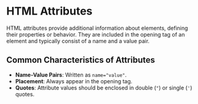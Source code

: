 # HTML Attributes

HTML attributes provide additional information about elements, defining their properties or behavior. They are included in the opening tag of an element and typically consist of a name and a value pair.

## Common Characteristics of Attributes

- **Name-Value Pairs**: Written as `name="value"`.
- **Placement**: Always appear in the opening tag.
- **Quotes**: Attribute values should be enclosed in double (`"`) or single (`'`) quotes.
